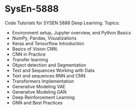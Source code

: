 # SysEn-5888
Code Tutorials for SYSEN 5888 Deep Learning. Topics:
- Environment setup, Jupyter overview, and Python Basics
- NumPy, Pandas, Visualizations
- Keras and Tensorflow Introduction
- Basics of Vision CNN. 
- CNN in Practice
- Transfer learning
-  Object detection and Segmentation
- Text and Sequences Working with Data
- Text and sequences RNN and CNN
- Transformers Implementation
- Generative Modeling VAE
- Generative Modeling GAN
- Deep Reinforcement Learning
- GNN and Best Practices
